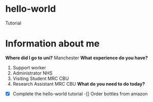# hello-world
Tutorial
# Information about me
**Where did I go to uni?**
Manchester
**What experience do you have?**
1. Support worker
2. Administrator NHS
3. Visiting Student MRC CBU
4. Research Assistant MRC CBU
**What do you need to do today?**
-[X] Complete the hello-world tutorial
-[] Order bottles from amazon
